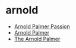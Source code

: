 # arnold

 * [Arnold Palmer Passion](index/a/arnold-palmer-passion.json)
 * [Arnold Palmer](index/a/arnold-palmer.json)
 * [The Arnold Palmer](index/t/the-arnold-palmer.json)
